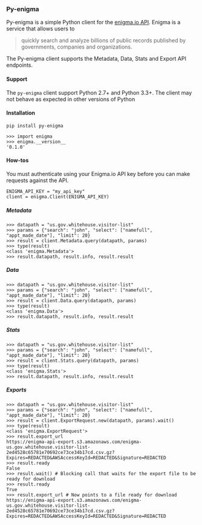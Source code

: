 ### Py-enigma

Py-enigma is a simple Python client for the [enigma.io API](https://app.enigma.io/api). Enigma is a service that allows users to
> quickly search and analyze billions of public records published by governments, companies and organizations.

The Py-enigma client supports the Metadata, Data, Stats and Export API endpoints.

#### Support
The `py-enigma` client support Python 2.7+ and Python 3.3+. The client may not behave as expected in other versions of Python

#### Installation
`pip install py-enigma`

```
>>> import enigma
>>> enigma.__version__
'0.1.0'
```

#### How-tos
You must authenticate using your Enigma.io API key before you can make requests against the API.
```
ENIGMA_API_KEY = "my_api_key"
client = enigma.Client(ENIGMA_API_KEY)
```

##### Metadata
```
>>> datapath = "us.gov.whitehouse.visitor-list"
>>> params = {"search": "john", "select": ["namefull", "appt_made_date"], "limit": 20}
>>> result = client.Metadata.query(datapath, params)
>>> type(result)
<class 'enigma.Metadata'>
>>> result.datapath, result.info, result.result
```

##### Data
```
>>> datapath = "us.gov.whitehouse.visitor-list"
>>> params = {"search": "john", "select": ["namefull", "appt_made_date"], "limit": 20}
>>> result = client.Data.query(datapath, params)
>>> type(result)
<class 'enigma.Data'>
>>> result.datapath, result.info, result.result
```

##### Stats
```
>>> datapath = "us.gov.whitehouse.visitor-list"
>>> params = {"search": "john", "select": ["namefull", "appt_made_date"], "limit": 20}
>>> result = client.Stats.query(datapath, params)
>>> type(result)
<class 'enigma.Stats'>
>>> result.datapath, result.info, result.result
```

##### Exports
```
>>> datapath = "us.gov.whitehouse.visitor-list"
>>> params = {"search": "john", "select": ["namefull", "appt_made_date"], "limit": 20}
>>> result = client.ExportRequest.new(datapath, params).wait()
>>> type(result)
<class 'enigma.ExportRequest'>
>>> result.export_url
https://enigma-api-export.s3.amazonaws.com/enigma-us.gov.whitehouse.visitor-list-2ed4528c65781e70692ce73ce34b17cd.csv.gz?Expires=REDACTED&AWSAccessKeyId=REDACTED&Signature=REDACTED
>>> result.ready
False
>>> result.wait() # Blocking call that waits for the export file to be ready for download
>>> result.ready
True
>>> result.export_url # Now points to a file ready for download
https://enigma-api-export.s3.amazonaws.com/enigma-us.gov.whitehouse.visitor-list-2ed4528c65781e70692ce73ce34b17cd.csv.gz?Expires=REDACTED&AWSAccessKeyId=REDACTED&Signature=REDACTED
```
